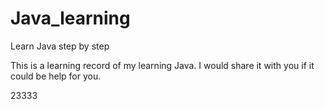 # Java_learning
Learn Java step by step

 This is a learning record of my learning Java. I would share it with you if it could be help for you.

23333